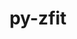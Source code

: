 ---
title: "py-zfit"
layout: cache
categories: [package, develop]
meta: {"compilers": ["none"], "num_specs": 27, "num_specs_by_stack": {"hep": 27, "root": 27}, "oss": ["ubuntu22.04"], "platforms": ["linux"], "stacks": ["hep", "root"], "targets": ["x86_64_v3"], "versions": ["0.23.0"]}
spec_details: [{"compiler": "none", "hash": "55uk6quwqviuhc4eahi6ai4sc6apzjxi", "os": "ubuntu22.04", "platform": "linux", "size": "-", "stacks": ["hep", "root"], "target": "x86_64_v3", "variants": ["build_system=python_pip", "+hs3", "~nlopt"], "versions": ["0.23.0"]}, {"compiler": "none", "hash": "5ootlycb2p2dagmhurtfvus6czgsfuwu", "os": "ubuntu22.04", "platform": "linux", "size": "-", "stacks": ["hep", "root"], "target": "x86_64_v3", "variants": ["build_system=python_pip", "+hs3", "~nlopt"], "versions": ["0.23.0"]}, {"compiler": "none", "hash": "6kg5dn6dxqht6fhh474dg55vbyu7hdaa", "os": "ubuntu22.04", "platform": "linux", "size": "-", "stacks": ["hep", "root"], "target": "x86_64_v3", "variants": ["build_system=python_pip", "+hs3", "~nlopt"], "versions": ["0.23.0"]}, {"compiler": "none", "hash": "7xuomiklmpc6s6wffbvhgsdnka46r6eu", "os": "ubuntu22.04", "platform": "linux", "size": "-", "stacks": ["hep", "root"], "target": "x86_64_v3", "variants": ["build_system=python_pip", "+hs3", "~nlopt"], "versions": ["0.23.0"]}, {"compiler": "none", "hash": "aerbvf47wcmxiz56pm3bkjq43eucxbi6", "os": "ubuntu22.04", "platform": "linux", "size": "-", "stacks": ["hep", "root"], "target": "x86_64_v3", "variants": ["build_system=python_pip", "+hs3", "~nlopt"], "versions": ["0.23.0"]}, {"compiler": "none", "hash": "bvo42nazd3wav34j7p3emtkbjswswtha", "os": "ubuntu22.04", "platform": "linux", "size": "-", "stacks": ["hep", "root"], "target": "x86_64_v3", "variants": ["build_system=python_pip", "+hs3", "~nlopt"], "versions": ["0.23.0"]}, {"compiler": "none", "hash": "cbldzf5m7w2amxbgatlz55m5wzk34sf3", "os": "ubuntu22.04", "platform": "linux", "size": "-", "stacks": ["hep", "root"], "target": "x86_64_v3", "variants": ["build_system=python_pip", "+hs3", "~nlopt"], "versions": ["0.23.0"]}, {"compiler": "none", "hash": "cfk5ouwcnxxirxigied2h56tmqkbl7xc", "os": "ubuntu22.04", "platform": "linux", "size": "-", "stacks": ["hep", "root"], "target": "x86_64_v3", "variants": ["build_system=python_pip", "+hs3", "~nlopt"], "versions": ["0.23.0"]}, {"compiler": "none", "hash": "ckct3d2yaw7jfxpc4hpvxg3tovtoe564", "os": "ubuntu22.04", "platform": "linux", "size": "-", "stacks": ["hep", "root"], "target": "x86_64_v3", "variants": ["build_system=python_pip", "+hs3", "~nlopt"], "versions": ["0.23.0"]}, {"compiler": "none", "hash": "dq6n2hef4hca3hoaqkzeeyajhbzf7qdd", "os": "ubuntu22.04", "platform": "linux", "size": "-", "stacks": ["hep", "root"], "target": "x86_64_v3", "variants": ["build_system=python_pip", "+hs3", "~nlopt"], "versions": ["0.23.0"]}, {"compiler": "none", "hash": "dqbbvvwbtxe7wtpoxh6sqv5qkhujumry", "os": "ubuntu22.04", "platform": "linux", "size": "-", "stacks": ["hep", "root"], "target": "x86_64_v3", "variants": ["build_system=python_pip", "+hs3", "~nlopt"], "versions": ["0.23.0"]}, {"compiler": "none", "hash": "eb4pgtkjwgpayelrqu6hz5yw7reafehh", "os": "ubuntu22.04", "platform": "linux", "size": "-", "stacks": ["hep", "root"], "target": "x86_64_v3", "variants": ["build_system=python_pip", "+hs3", "~nlopt"], "versions": ["0.23.0"]}, {"compiler": "none", "hash": "gazidpupm7czj7g44kuf33h57fha3tbo", "os": "ubuntu22.04", "platform": "linux", "size": "-", "stacks": ["hep", "root"], "target": "x86_64_v3", "variants": ["build_system=python_pip", "+hs3", "~nlopt"], "versions": ["0.23.0"]}, {"compiler": "none", "hash": "hfnmkl3d3mwfcqw4q5clgelzgjz4it2r", "os": "ubuntu22.04", "platform": "linux", "size": "-", "stacks": ["hep", "root"], "target": "x86_64_v3", "variants": ["build_system=python_pip", "+hs3", "~nlopt"], "versions": ["0.23.0"]}, {"compiler": "none", "hash": "klghoitga5btz2ug2ohucvflynw25eyz", "os": "ubuntu22.04", "platform": "linux", "size": "-", "stacks": ["hep", "root"], "target": "x86_64_v3", "variants": ["build_system=python_pip", "+hs3", "~nlopt"], "versions": ["0.23.0"]}, {"compiler": "none", "hash": "owc5mmk7mmq2bfygzapgfdhh3z2pwqxy", "os": "ubuntu22.04", "platform": "linux", "size": "-", "stacks": ["hep", "root"], "target": "x86_64_v3", "variants": ["build_system=python_pip", "+hs3", "~nlopt"], "versions": ["0.23.0"]}, {"compiler": "none", "hash": "p3woqspfgte6o5xxbs2gyb5ihh5ne5ni", "os": "ubuntu22.04", "platform": "linux", "size": "-", "stacks": ["hep", "root"], "target": "x86_64_v3", "variants": ["build_system=python_pip", "+hs3", "~nlopt"], "versions": ["0.23.0"]}, {"compiler": "none", "hash": "qjcpqeghh3jxej2gkrp7tejjrqnvl5e3", "os": "ubuntu22.04", "platform": "linux", "size": "-", "stacks": ["hep", "root"], "target": "x86_64_v3", "variants": ["build_system=python_pip", "+hs3", "~nlopt"], "versions": ["0.23.0"]}, {"compiler": "none", "hash": "qs437hx4rcqh2o7r7dt2d3cxckilrtud", "os": "ubuntu22.04", "platform": "linux", "size": "-", "stacks": ["hep", "root"], "target": "x86_64_v3", "variants": ["build_system=python_pip", "+hs3", "~nlopt"], "versions": ["0.23.0"]}, {"compiler": "none", "hash": "swsbqwhvv3kvjibjyqmtyasaipuusqoi", "os": "ubuntu22.04", "platform": "linux", "size": "-", "stacks": ["hep", "root"], "target": "x86_64_v3", "variants": ["build_system=python_pip", "+hs3", "~nlopt"], "versions": ["0.23.0"]}, {"compiler": "none", "hash": "tsjjxpvpl36il242xx4ddkwm7hqa7re7", "os": "ubuntu22.04", "platform": "linux", "size": "-", "stacks": ["hep", "root"], "target": "x86_64_v3", "variants": ["build_system=python_pip", "+hs3", "~nlopt"], "versions": ["0.23.0"]}, {"compiler": "none", "hash": "v5726jriwoadak6a4zwtpgxnidxag6nc", "os": "ubuntu22.04", "platform": "linux", "size": "-", "stacks": ["hep", "root"], "target": "x86_64_v3", "variants": ["build_system=python_pip", "+hs3", "~nlopt"], "versions": ["0.23.0"]}, {"compiler": "none", "hash": "vrpbnzb3jmrd7ftukrdlccrihfz2vnsa", "os": "ubuntu22.04", "platform": "linux", "size": "-", "stacks": ["hep", "root"], "target": "x86_64_v3", "variants": ["build_system=python_pip", "+hs3", "~nlopt"], "versions": ["0.23.0"]}, {"compiler": "none", "hash": "wtyip2jbmunsg7bmc6coskpccpk7rs4z", "os": "ubuntu22.04", "platform": "linux", "size": "-", "stacks": ["hep", "root"], "target": "x86_64_v3", "variants": ["build_system=python_pip", "+hs3", "~nlopt"], "versions": ["0.23.0"]}, {"compiler": "none", "hash": "wuybymiauqbv3rnfy2o7hgqywb4rp7gu", "os": "ubuntu22.04", "platform": "linux", "size": "-", "stacks": ["hep", "root"], "target": "x86_64_v3", "variants": ["build_system=python_pip", "+hs3", "~nlopt"], "versions": ["0.23.0"]}, {"compiler": "none", "hash": "xgfqen6dy2w35xgjqgbzzeidb3z7rqwy", "os": "ubuntu22.04", "platform": "linux", "size": "-", "stacks": ["hep", "root"], "target": "x86_64_v3", "variants": ["build_system=python_pip", "+hs3", "~nlopt"], "versions": ["0.23.0"]}, {"compiler": "none", "hash": "z46vx2ci5dk65shiqpcl4d7sot6duzca", "os": "ubuntu22.04", "platform": "linux", "size": "-", "stacks": ["hep", "root"], "target": "x86_64_v3", "variants": ["build_system=python_pip", "+hs3", "~nlopt"], "versions": ["0.23.0"]}]
---